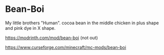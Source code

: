 # Bean-Boi
My little brothers "Human". cocoa bean in the middle chicken in plus shape and pink dye in X shape.

https://modrinth.com/mod/bean-boi (not out)

https://www.curseforge.com/minecraft/mc-mods/bean-boi
